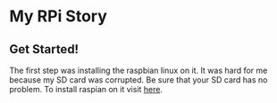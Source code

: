 # My RPi Story
## Get Started!
The first step was installing the raspbian linux on it. It was hard for me because my SD card was corrupted. Be sure that your SD card has no problem. To install raspian on it visit [here](https://www.raspberrypi.org/documentation/installation/installing-images/).
